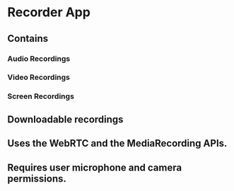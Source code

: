 # Recorder App 
## Contains 
### Audio Recordings
### Video Recordings
### Screen Recordings

## Downloadable recordings
## Uses the WebRTC and the MediaRecording APIs.
## Requires user microphone and camera permissions.




